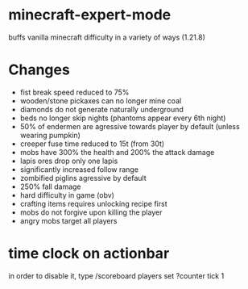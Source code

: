 # minecraft-expert-mode
buffs vanilla minecraft difficulty in a variety of ways (1.21.8)
# Changes
- fist break speed reduced to 75%
- wooden/stone pickaxes can no longer mine coal
- diamonds do not generate naturally underground
- beds no longer skip nights (phantoms appear every 6th night)
- 50% of endermen are agressive towards player by default (unless wearing pumpkin)
- creeper fuse time reduced to 15t (from 30t)
- mobs have 300% the health and 200% the attack damage
- lapis ores drop only one lapis
- significantly increased follow range
- zombified piglins agressive by default
- 250% fall damage
- hard difficulty in game (obv)
- crafting items requires unlocking recipe first
- mobs do not forgive upon killing the player
- angry mobs target all players

# time clock on actionbar
in order to disable it, type
/scoreboard players set ?counter tick 1
